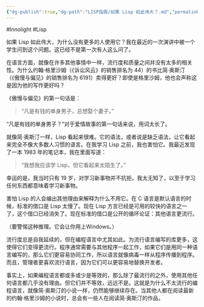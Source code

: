 ```yaml
---
{"dg-publish":true,"dg-path":"LISP指南/如果 Lisp 如此伟大？.md","permalink":"/LISP指南/如果 Lisp 如此伟大？/","created":"2025-03-05T10:42:56.000+08:00","updated":"2025-03-05T10:46:09.000+08:00"}
---
```


#Innolight #Lisp

如果 Lisp 如此伟大，为什么没有更多的人使用它？我在最近的一次演讲中被一个学生问到这个问题。这已经不是第一次有人这么问了。

在语言方面，就像在许多其他事情中一样，流行度和质量之间并没有太多的相关性。为什么约翰·格里沙姆（《诉讼风云》的销售排名为 44）的书比简·奥斯汀（《傲慢与偏见》的销售排名为 6191）卖得更好？即使是格里沙姆，他也会声称这是因为他的写作更好吗？

《傲慢与偏见》的第一句话是：

> “凡是有钱的单身男子，总想娶个妻子。”

“凡是有钱的单身男子？”对于爱情故事的第一句话来说，用词太长了。

就像简·奥斯汀一样，Lisp 看起来很难。它的语法，或者说是缺乏语法，让它看起来完全不像大多数人习惯的语言。在我学习 Lisp 之前，我也害怕它。我最近发现了一本 1983 年的笔记本，我在里面写道：

> “我想我应该学 Lisp，但它看起来太陌生了。”

幸运的是，我当时只有 19 岁，对学习新事物并不抗拒。我太无知了，以至于学习任何东西都意味着学习新事物。

害怕 Lisp 的人会编出其他理由来解释为什么不用它。在 C 语言是默认语言的时候，标准的借口是 Lisp 太慢了。现在 Lisp 方言已经是可用的较快的语言之一了，这个借口已经消失了。现在标准的借口是公开的循环论证：其他语言更流行。

（要警惕这种推理。它会让你用上Windows。）

流行度总是自我延续的，但在编程语言中尤其如此。为流行语言编写的库更多，这使得它们变得更流行。程序通常需要与其他程序一起工作，如果它们是用同一种语言编写的，那么它们更容易协同工作，所以语言就像病毒一样从程序传播到程序。而且，管理者更喜欢流行语言，因为它们可以更容易地替换开发者。

事实上，如果编程语言都或多或少是等效的，那么除了最流行的之外，使用其他任何语言都几乎没有理由。但它们并不等效，远远不是。这就是为什么不太流行的编程语言，就像简·奥斯汀的小说一样，仍然能够继续存在。当其他人都在阅读最新的约翰·格里沙姆的小说时，总会有一些人在阅读简·奥斯汀的作品。